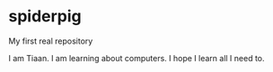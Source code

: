 # spiderpig
My first real repository

I am Tiaan. 
I am learning about computers. 
I hope I learn all I need to.
